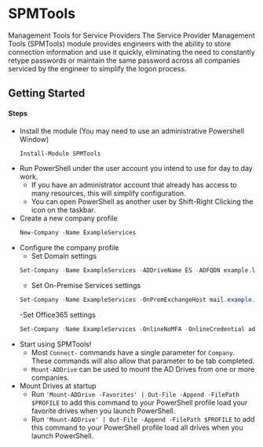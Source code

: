 # SPMTools
Management Tools for Service Providers
The Service Provider Management Tools (SPMTools) module provides engineers with the ability to store connection information and use it quickly, eliminating the need to constantly retype passwords or maintain the same password across all companies serviced by the engineer to simplify the logon process. 

## Getting Started
#### Steps
* Install the module (You may need to use an administrative Powershell Window)
    ```powershell
    Install-Module SPMTools
    ```
* Run PowerShell under the user account you intend to use for day to day work.
    - If you have an administrator account that already has access to many resources, this will simplify configuration.
    - You can open PowerShell as another user by Shift-Right Clicking the icon on the taskbar.
* Create a new company profile
    ```powershell
    New-Company -Name ExampleServices
    ```
* Configure the company profile
    - Set Domain settings
    ```powershell
    Set-Company -Name ExampleServices -ADDriveName ES -ADFQDN example.local -ADCredential example\adminuser
    ```
    - Set On-Premise Services settings
    ```powershell
    Set-Company -Name ExampleServices -OnPremExchangeHost mail.example.local -OnPremCredential example\adminuser
    ```
    -Set Office365 settings
    ```powershell
    Set-Company -Name ExampleServices -OnlineNoMFA -OnlineCredential adminuser@example.onmicrosoft.com
    ```
* Start using SPMTools!
    - Most `Connect-` commands have a single parameter for `Company`. These commands will also allow that parameter to be tab completed.
    - `Mount-ADDrive` can be used to mount the AD Drives from one or more companies.
* Mount Drives at startup
    - Run `'Mount-ADDrive -Favorites' | Out-File -Append -FilePath $PROFILE` to add this command to your PowerShell profile load your favorite drives when you launch PowerShell.
    - Run `'Mount-ADDrive' | Out-File -Append -FilePath $PROFILE` to add this command to your PowerShell profile load all drives when you launch PowerShell.